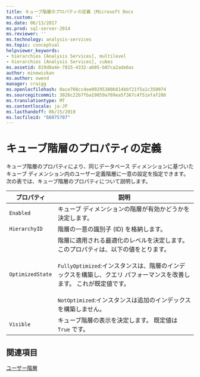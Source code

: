 ```yaml
---
title: キューブ階層のプロパティの定義 |Microsoft Docs
ms.custom: ''
ms.date: 06/13/2017
ms.prod: sql-server-2014
ms.reviewer: ''
ms.technology: analysis-services
ms.topic: conceptual
helpviewer_keywords:
- hierarchies [Analysis Services], multilevel
- hierarchies [Analysis Services], cubes
ms.assetid: 819d0a4e-7815-4332-a605-b07ca2ade6ac
author: minewiskan
ms.author: owend
manager: craigg
ms.openlocfilehash: 0ace708cc4ee09295380b814bbf21f5a1c350974
ms.sourcegitcommit: 3026c22b7fba19059a769ea5f367c4f51efaf286
ms.translationtype: MT
ms.contentlocale: ja-JP
ms.lasthandoff: 06/15/2019
ms.locfileid: "66075707"
---
```

# <a name="define-cube-hierarchy-properties"></a>キューブ階層のプロパティの定義
  キューブ階層のプロパティにより、同じデータベース ディメンションに基づいたキューブ ディメンション内のユーザー定義階層に一意の設定を指定できます。 次の表では、キューブ階層のプロパティについて説明します。  
  
|プロパティ|説明|  
|--------------|-----------------|  
|`Enabled`|キューブ ディメンションの階層が有効かどうかを決定します。|  
|`HierarchyID`|階層の一意の識別子 (ID) を格納します。|  
|`OptimizedState`|階層に適用される最適化のレベルを決定します。 このプロパティは、以下の値をとります。<br /><br /> `FullyOptimized`:インスタンスは、階層のインデックスを構築し、クエリ パフォーマンスを改善します。 これが既定値です。<br /><br /> `NotOptimized`:インスタンスは追加のインデックスを構築しません。|  
|`Visible`|キューブ階層の表示を決定します。 既定値は `True` です。|  
  
## <a name="see-also"></a>関連項目  
 [ユーザー階層](../multidimensional-models-olap-logical-dimension-objects/user-hierarchies.md)  
  
  
